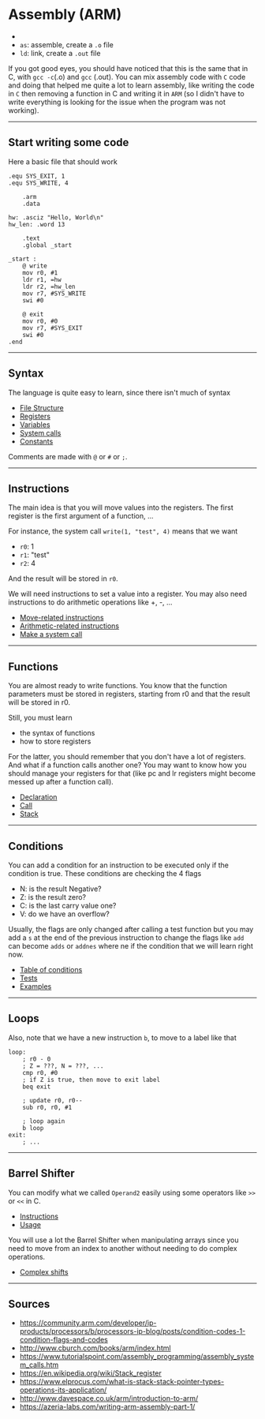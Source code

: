 # Assembly (ARM)
* 
* `as`: assemble, create a `.o` file
* `ld`: link, create a `.out` file

If you got good eyes, you should have noticed that this is the same that in C, with `gcc -c`(.o) and `gcc` (.out). You can mix assembly code with `C` code and doing that helped me quite a lot to learn assembly, like writing the code in `C` then removing a function in C and writing it in `ARM` (so I didn't have to write everything is looking for the issue when the program was not working).

<hr class="sr">

## Start writing some code

Here a basic file that should work

```asm6502
.equ SYS_EXIT, 1
.equ SYS_WRITE, 4

    .arm
    .data

hw: .asciz "Hello, World\n"
hw_len: .word 13

    .text
    .global _start

_start :
    @ write
    mov r0, #1
    ldr r1, =hw
    ldr r2, =hw_len
    mov r7, #SYS_WRITE
    swi #0
    
    @ exit
    mov r0, #0
    mov r7, #SYS_EXIT
    swi #0
.end
```

<hr class="sl">

## Syntax

The language is quite easy to learn, since there isn't much of syntax
  
* [File Structure](syntax/file.md)
* [Registers](syntax/registers.md)
* [Variables](syntax/variables.md)
* [System calls](syntax/sys.md)
* [Constants](syntax/constants.md)

Comments are made with `@` or `#` or  `;`.

<hr class="sr">

## Instructions

The main idea is that you will move values into the registers. The first register is the first argument of a function, ...

For instance, the system call `write(1, "test", 4)` means that we want

* `r0`: 1
* `r1`: "test"
* `r2`: 4

And the result will be stored in `r0`.

We will need instructions to set a value into a register. You may also need instructions to do arithmetic operations like +, -, ...

* [Move-related instructions](syntax/move.md)
* [Arithmetic-related instructions](syntax/arithmetic.md)
* [Make a system call](syntax/swi.md)

<hr class="sl">

## Functions

You are almost ready to write functions. You know that the function parameters must be stored in registers, starting from r0 and that the result will be stored in r0.

Still, you must learn

* the syntax of functions
* how to store registers

For the latter, you should remember that you don't have a lot of registers. And what if a function calls another one? You may want to know how you should manage your registers for that (like pc and lr registers might become messed up after a function call).

* [Declaration](functions/syntax.md)
* [Call](functions/call.md)
* [Stack](functions/stack.md)

<hr class="sr">

## Conditions

You can add a condition for an instruction to be executed only if the condition is true. These conditions are checking the 4 flags

* N: is the result Negative?
* Z: is the result zero?
* C: is the last carry value one?
* V: do we have an overflow?

Usually, the flags are only changed after calling a test function but you may add a `s` at the end of the previous instruction to change the flags like `add` can become `adds` or `addnes` where ne if the condition that we will learn right now.

* [Table of conditions](cond/table.md)
* [Tests](cond/tests.md)
* [Examples](cond/examples.md)

<hr class="sl">

## Loops

Also, note that we have a new instruction `b`, to move to a label like that

```asm6502
loop:
    ; r0 - 0
    ; Z = ???, N = ???, ...
    cmp r0, #0
    ; if Z is true, then move to exit label
    beq exit

    ; update r0, r0--
    sub r0, r0, #1

    ; loop again
    b loop
exit:
    ; ...
```

<hr class="sr">

## Barrel Shifter

You can modify what we called `Operand2` easily using some operators like `>>` or `<<` in C.

* [Instructions](bs/instructions.md)
* [Usage](bs/usage.md)

You will use a lot the Barrel Shifter when manipulating arrays since you need to move from an index to another without needing to do complex operations.

* [Complex shifts](bs/indexed.md)

<hr class="sl">

## Sources

* <https://community.arm.com/developer/ip-products/processors/b/processors-ip-blog/posts/condition-codes-1-condition-flags-and-codes>
* <http://www.cburch.com/books/arm/index.html>
* <https://www.tutorialspoint.com/assembly_programming/assembly_system_calls.htm>
* <https://en.wikipedia.org/wiki/Stack_register>
* <https://www.elprocus.com/what-is-stack-stack-pointer-types-operations-its-application/>
* <http://www.davespace.co.uk/arm/introduction-to-arm/>
* <https://azeria-labs.com/writing-arm-assembly-part-1/>